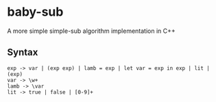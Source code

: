 # baby-sub
A more simple simple-sub algorithm implementation in C++

## Syntax
```
exp -> var | (exp exp) | lamb = exp | let var = exp in exp | lit | (exp)
var -> \w+
lamb -> \var
lit -> true | false | [0-9]+
```